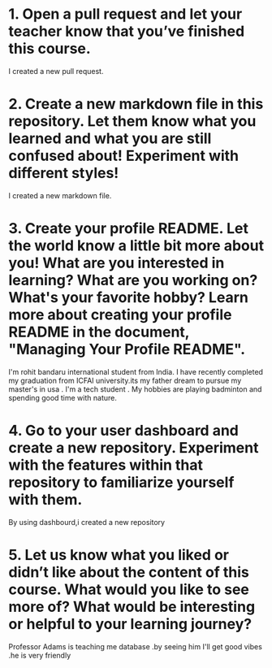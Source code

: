 # 1. Open a pull request and let your teacher know that you’ve finished this course.
I created a new pull request.
# 2. Create a new markdown file in this repository. Let them know what you learned and what you are still confused about! Experiment with different styles!
I created a new markdown file.
# 3. Create your profile README. Let the world know a little bit more about you! What are you interested in learning? What are you working on? What's your favorite hobby? Learn more about creating your profile README in the document, "Managing Your Profile README".
I'm rohit bandaru international student from India. I have recently completed my graduation from ICFAI university.its my father dream to pursue my master's in usa . I'm a tech student . My hobbies are playing badminton and spending good time with nature.
# 4. Go to your user dashboard and create a new repository. Experiment with the features within that repository to familiarize yourself with them.
By using dashbourd,i created a new repository
# 5. Let us know what you liked or didn’t like about the content of this course. What would you like to see more of? What would be interesting or helpful to your learning journey?
Professor Adams is teaching me database .by seeing him I'll get good vibes .he is very friendly                       
